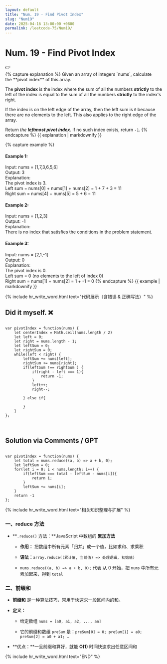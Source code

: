 ```yaml
---
layout: default
title: "Num. 19 - Find Pivot Index"
slug: "Num19"
date: 2025-04-16 13:00:00 +0800
permalink: /leetcode-75/Num19/
---
```


# Num. 19 - Find Pivot Index

<aside class="asideDiv">
    <div>👉</div>
    <div>
        <main>
            {% capture explanation %}
Given an array of integers `nums`, calculate the **pivot index** of this array.

The **pivot index** is the index where the sum of all the numbers **strictly** to the left of the index is equal to the sum of all the numbers **strictly** to the index's right.

If the index is on the left edge of the array, then the left sum is `0` because there are no elements to the left. This also applies to the right edge of the array.

Return *the **leftmost pivot index***. If no such index exists, return `-1`.
            {% endcapture %}
            {{ explanation | markdownify }}
        </main>
        <main>
            {% capture example %}
#### Example 1:
Input: nums = [1,7,3,6,5,6]  
Output: 3  
Explanation:  
The pivot index is 3.  
Left sum = nums[0] + nums[1] + nums[2] = 1 + 7 + 3 = 11  
Right sum = nums[4] + nums[5] = 5 + 6 = 11
#### Example 2:
Input: nums = [1,2,3]  
Output: -1  
Explanation:  
There is no index that satisfies the conditions in the problem statement.
#### Example 3:
Input: nums = [2,1,-1]  
Output: 0  
Explanation:  
The pivot index is 0.  
Left sum = 0 (no elements to the left of index 0)  
Right sum = nums[1] + nums[2] = 1 + -1 = 0
            {% endcapture %}
            {{ example | markdownify }}
        </main>
    </div>
</aside>

{% include hr_write_word.html text="代码展示（含错误 & 正确写法）" %}

## **Did it myself.** &#x274C;
<pre><code class="language-js">
var pivotIndex = function(nums) {
    let centerIndex = Math.ceil(nums.length / 2)
    let left = 0;
    let right = nums.length - 1;
    let leftSum = 0;
    let rightSum = 0;
    while(left < right) {
        leftSum += nums[left];
        rightSum += nums[right];
        if(leftSum !== rightSum ) {
            if(right - left === 1){
                return -1;
            }
            left++;
            right--; 

        } else if{

        }
    }
};
</code></pre>
<br />

## **Solution via Comments / GPT**
<pre><code class="language-js">
var pivotIndex = function(nums) {
    let total = nums.reduce((a, b) => a + b, 0);
    let leftSum = 0;
    for(let i = 0; i < nums.length; i++) {
        if(leftSum === total - leftSum - nums[i]){
            return i;
        }
        leftSum += nums[i];
    }
    return -1
};
</code></pre>


{% include hr_write_word.html text="相关知识整理与扩展" %}

### **一、reduce 方法**

- **`.reduce()` 方法：**JavaScript 中数组的 **累加方法**

    - **作用：** 把数组中所有元素「归并」成一个值，比如求和、求乘积

    - **语法：**`array.reduce((累计值, 当前值) => 处理逻辑, 初始值)`

    - `nums.reduce((a, b) => a + b, 0);` 代表 从 0 开始，把 `nums` 中所有元素加起来，得到 `total`

### **二、前缀和**

- **前缀和** 是一种算法技巧，常用于快速求一段区间内的和。

- **定义：**

    - 给定数组 `nums = [a0, a1, a2, ..., an]`

    - 它的前缀和数组 `preSum` 是：`preSum[0] = 0; preSum[1] = a0; preSum[2] = a0 + a1; …`

- **优点：**一旦前缀和算好，就能 **O(1)** 时间快速求出任意区间和

{% include hr_write_word.html text="END" %}